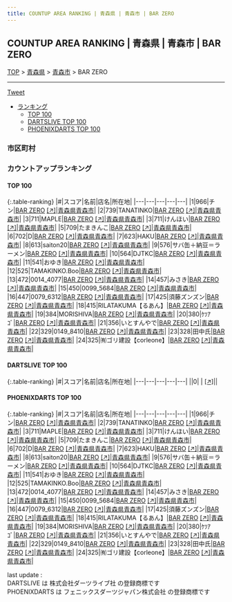 ```yaml
---
title: COUNTUP AREA RANKING | 青森県 | 青森市 | BAR ZERO
---
```

## COUNTUP AREA RANKING | 青森県 | 青森市 | BAR ZERO

[TOP](/darts/rank/) > [青森県](/darts/rank/青森県/) > [青森市](/darts/rank/青森県/青森市/) > BAR ZERO

___

<a href="https://twitter.com/share?ref_src=twsrc%5Etfw" data-text="COUNTUP AREA RANKING | 青森県青森市BAR ZERO" class="twitter-share-button" data-hashtags="DARTSLIVE,PHOENIXDARTS,darts,ダーツ" data-show-count="false">Tweet</a>

* [ランキング](#カウントアップランキング)
    * [TOP 100](#top-100)
    * [DARTSLIVE TOP 100](#dartslive-top-100)
    * [PHOENIXDARTS TOP 100](#phoenixdarts-top-100)

### 市区町村

<ul>

</ul>

### カウントアップランキング

#### TOP 100



{:.table-ranking}
|#|スコア|名前|店名|所在地|
|---|---|---|---|---|
|1|966|<span class="rank-name-pd">チン</span>|<a href="/darts/rank/shops/66043.html">BAR ZERO</a> <a href="https://vs.phoenixdarts.com/jp/shop/shopDetailInfo/s_66043?s_seq=66043">[↗]</a>|<a href="/darts/rank/青森県/青森市">青森県青森市</a>|
|2|739|<span class="rank-name-pd">TANATINKO</span>|<a href="/darts/rank/shops/66043.html">BAR ZERO</a> <a href="https://vs.phoenixdarts.com/jp/shop/shopDetailInfo/s_66043?s_seq=66043">[↗]</a>|<a href="/darts/rank/青森県/青森市">青森県青森市</a>|
|3|711|<span class="rank-name-pd">MAPLE</span>|<a href="/darts/rank/shops/66043.html">BAR ZERO</a> <a href="https://vs.phoenixdarts.com/jp/shop/shopDetailInfo/s_66043?s_seq=66043">[↗]</a>|<a href="/darts/rank/青森県/青森市">青森県青森市</a>|
|3|711|<span class="rank-name-pd">けんほい</span>|<a href="/darts/rank/shops/66043.html">BAR ZERO</a> <a href="https://vs.phoenixdarts.com/jp/shop/shopDetailInfo/s_66043?s_seq=66043">[↗]</a>|<a href="/darts/rank/青森県/青森市">青森県青森市</a>|
|5|709|<span class="rank-name-pd">たまきんこ</span>|<a href="/darts/rank/shops/66043.html">BAR ZERO</a> <a href="https://vs.phoenixdarts.com/jp/shop/shopDetailInfo/s_66043?s_seq=66043">[↗]</a>|<a href="/darts/rank/青森県/青森市">青森県青森市</a>|
|6|702|<span class="rank-name-pd">D</span>|<a href="/darts/rank/shops/66043.html">BAR ZERO</a> <a href="https://vs.phoenixdarts.com/jp/shop/shopDetailInfo/s_66043?s_seq=66043">[↗]</a>|<a href="/darts/rank/青森県/青森市">青森県青森市</a>|
|7|623|<span class="rank-name-pd">HAKU</span>|<a href="/darts/rank/shops/66043.html">BAR ZERO</a> <a href="https://vs.phoenixdarts.com/jp/shop/shopDetailInfo/s_66043?s_seq=66043">[↗]</a>|<a href="/darts/rank/青森県/青森市">青森県青森市</a>|
|8|613|<span class="rank-name-pd">saiton20</span>|<a href="/darts/rank/shops/66043.html">BAR ZERO</a> <a href="https://vs.phoenixdarts.com/jp/shop/shopDetailInfo/s_66043?s_seq=66043">[↗]</a>|<a href="/darts/rank/青森県/青森市">青森県青森市</a>|
|9|576|<span class="rank-name-pd">サバ缶＋納豆＝ラーメン</span>|<a href="/darts/rank/shops/66043.html">BAR ZERO</a> <a href="https://vs.phoenixdarts.com/jp/shop/shopDetailInfo/s_66043?s_seq=66043">[↗]</a>|<a href="/darts/rank/青森県/青森市">青森県青森市</a>|
|10|564|<span class="rank-name-pd">DJTKC</span>|<a href="/darts/rank/shops/66043.html">BAR ZERO</a> <a href="https://vs.phoenixdarts.com/jp/shop/shopDetailInfo/s_66043?s_seq=66043">[↗]</a>|<a href="/darts/rank/青森県/青森市">青森県青森市</a>|
|11|541|<span class="rank-name-pd">おゆき</span>|<a href="/darts/rank/shops/66043.html">BAR ZERO</a> <a href="https://vs.phoenixdarts.com/jp/shop/shopDetailInfo/s_66043?s_seq=66043">[↗]</a>|<a href="/darts/rank/青森県/青森市">青森県青森市</a>|
|12|525|<span class="rank-name-pd">TAMAKINKO.Boo</span>|<a href="/darts/rank/shops/66043.html">BAR ZERO</a> <a href="https://vs.phoenixdarts.com/jp/shop/shopDetailInfo/s_66043?s_seq=66043">[↗]</a>|<a href="/darts/rank/青森県/青森市">青森県青森市</a>|
|13|472|<span class="rank-name-pd">0014_4077</span>|<a href="/darts/rank/shops/66043.html">BAR ZERO</a> <a href="https://vs.phoenixdarts.com/jp/shop/shopDetailInfo/s_66043?s_seq=66043">[↗]</a>|<a href="/darts/rank/青森県/青森市">青森県青森市</a>|
|14|457|<span class="rank-name-pd">みさき</span>|<a href="/darts/rank/shops/66043.html">BAR ZERO</a> <a href="https://vs.phoenixdarts.com/jp/shop/shopDetailInfo/s_66043?s_seq=66043">[↗]</a>|<a href="/darts/rank/青森県/青森市">青森県青森市</a>|
|15|450|<span class="rank-name-pd">0099_5684</span>|<a href="/darts/rank/shops/66043.html">BAR ZERO</a> <a href="https://vs.phoenixdarts.com/jp/shop/shopDetailInfo/s_66043?s_seq=66043">[↗]</a>|<a href="/darts/rank/青森県/青森市">青森県青森市</a>|
|16|447|<span class="rank-name-pd">0079_6312</span>|<a href="/darts/rank/shops/66043.html">BAR ZERO</a> <a href="https://vs.phoenixdarts.com/jp/shop/shopDetailInfo/s_66043?s_seq=66043">[↗]</a>|<a href="/darts/rank/青森県/青森市">青森県青森市</a>|
|17|425|<span class="rank-name-pd">須藤ズンズン</span>|<a href="/darts/rank/shops/66043.html">BAR ZERO</a> <a href="https://vs.phoenixdarts.com/jp/shop/shopDetailInfo/s_66043?s_seq=66043">[↗]</a>|<a href="/darts/rank/青森県/青森市">青森県青森市</a>|
|18|415|<span class="rank-name-pd">RILATAKUMA【るあん】</span>|<a href="/darts/rank/shops/66043.html">BAR ZERO</a> <a href="https://vs.phoenixdarts.com/jp/shop/shopDetailInfo/s_66043?s_seq=66043">[↗]</a>|<a href="/darts/rank/青森県/青森市">青森県青森市</a>|
|19|384|<span class="rank-name-pd">MORISHIVA</span>|<a href="/darts/rank/shops/66043.html">BAR ZERO</a> <a href="https://vs.phoenixdarts.com/jp/shop/shopDetailInfo/s_66043?s_seq=66043">[↗]</a>|<a href="/darts/rank/青森県/青森市">青森県青森市</a>|
|20|380|<span class="rank-name-pd">ｹﾂｱｺﾞ</span>|<a href="/darts/rank/shops/66043.html">BAR ZERO</a> <a href="https://vs.phoenixdarts.com/jp/shop/shopDetailInfo/s_66043?s_seq=66043">[↗]</a>|<a href="/darts/rank/青森県/青森市">青森県青森市</a>|
|21|356|<span class="rank-name-pd">いとすんやで</span>|<a href="/darts/rank/shops/66043.html">BAR ZERO</a> <a href="https://vs.phoenixdarts.com/jp/shop/shopDetailInfo/s_66043?s_seq=66043">[↗]</a>|<a href="/darts/rank/青森県/青森市">青森県青森市</a>|
|22|329|<span class="rank-name-pd">0149_8410</span>|<a href="/darts/rank/shops/66043.html">BAR ZERO</a> <a href="https://vs.phoenixdarts.com/jp/shop/shopDetailInfo/s_66043?s_seq=66043">[↗]</a>|<a href="/darts/rank/青森県/青森市">青森県青森市</a>|
|23|328|<span class="rank-name-pd">田中氏</span>|<a href="/darts/rank/shops/66043.html">BAR ZERO</a> <a href="https://vs.phoenixdarts.com/jp/shop/shopDetailInfo/s_66043?s_seq=66043">[↗]</a>|<a href="/darts/rank/青森県/青森市">青森県青森市</a>|
|24|325|<span class="rank-name-pd">㈲ゴリ建設【corleone】</span>|<a href="/darts/rank/shops/66043.html">BAR ZERO</a> <a href="https://vs.phoenixdarts.com/jp/shop/shopDetailInfo/s_66043?s_seq=66043">[↗]</a>|<a href="/darts/rank/青森県/青森市">青森県青森市</a>|


#### DARTSLIVE TOP 100



{:.table-ranking}
|#|スコア|名前|店名|所在地|
|---|---|---|---|---|
||0|<span class="rank-name-dl"> </span>|<a href="/darts/rank/shops/.html"></a> <a href="">[↗]</a>|<a href="/darts/rank//"></a>|


#### PHOENIXDARTS TOP 100



{:.table-ranking}
|#|スコア|名前|店名|所在地|
|---|---|---|---|---|
|1|966|<span class="rank-name-pd">チン</span>|<a href="/darts/rank/shops/66043.html">BAR ZERO</a> <a href="https://vs.phoenixdarts.com/jp/shop/shopDetailInfo/s_66043?s_seq=66043">[↗]</a>|<a href="/darts/rank/青森県/青森市">青森県青森市</a>|
|2|739|<span class="rank-name-pd">TANATINKO</span>|<a href="/darts/rank/shops/66043.html">BAR ZERO</a> <a href="https://vs.phoenixdarts.com/jp/shop/shopDetailInfo/s_66043?s_seq=66043">[↗]</a>|<a href="/darts/rank/青森県/青森市">青森県青森市</a>|
|3|711|<span class="rank-name-pd">MAPLE</span>|<a href="/darts/rank/shops/66043.html">BAR ZERO</a> <a href="https://vs.phoenixdarts.com/jp/shop/shopDetailInfo/s_66043?s_seq=66043">[↗]</a>|<a href="/darts/rank/青森県/青森市">青森県青森市</a>|
|3|711|<span class="rank-name-pd">けんほい</span>|<a href="/darts/rank/shops/66043.html">BAR ZERO</a> <a href="https://vs.phoenixdarts.com/jp/shop/shopDetailInfo/s_66043?s_seq=66043">[↗]</a>|<a href="/darts/rank/青森県/青森市">青森県青森市</a>|
|5|709|<span class="rank-name-pd">たまきんこ</span>|<a href="/darts/rank/shops/66043.html">BAR ZERO</a> <a href="https://vs.phoenixdarts.com/jp/shop/shopDetailInfo/s_66043?s_seq=66043">[↗]</a>|<a href="/darts/rank/青森県/青森市">青森県青森市</a>|
|6|702|<span class="rank-name-pd">D</span>|<a href="/darts/rank/shops/66043.html">BAR ZERO</a> <a href="https://vs.phoenixdarts.com/jp/shop/shopDetailInfo/s_66043?s_seq=66043">[↗]</a>|<a href="/darts/rank/青森県/青森市">青森県青森市</a>|
|7|623|<span class="rank-name-pd">HAKU</span>|<a href="/darts/rank/shops/66043.html">BAR ZERO</a> <a href="https://vs.phoenixdarts.com/jp/shop/shopDetailInfo/s_66043?s_seq=66043">[↗]</a>|<a href="/darts/rank/青森県/青森市">青森県青森市</a>|
|8|613|<span class="rank-name-pd">saiton20</span>|<a href="/darts/rank/shops/66043.html">BAR ZERO</a> <a href="https://vs.phoenixdarts.com/jp/shop/shopDetailInfo/s_66043?s_seq=66043">[↗]</a>|<a href="/darts/rank/青森県/青森市">青森県青森市</a>|
|9|576|<span class="rank-name-pd">サバ缶＋納豆＝ラーメン</span>|<a href="/darts/rank/shops/66043.html">BAR ZERO</a> <a href="https://vs.phoenixdarts.com/jp/shop/shopDetailInfo/s_66043?s_seq=66043">[↗]</a>|<a href="/darts/rank/青森県/青森市">青森県青森市</a>|
|10|564|<span class="rank-name-pd">DJTKC</span>|<a href="/darts/rank/shops/66043.html">BAR ZERO</a> <a href="https://vs.phoenixdarts.com/jp/shop/shopDetailInfo/s_66043?s_seq=66043">[↗]</a>|<a href="/darts/rank/青森県/青森市">青森県青森市</a>|
|11|541|<span class="rank-name-pd">おゆき</span>|<a href="/darts/rank/shops/66043.html">BAR ZERO</a> <a href="https://vs.phoenixdarts.com/jp/shop/shopDetailInfo/s_66043?s_seq=66043">[↗]</a>|<a href="/darts/rank/青森県/青森市">青森県青森市</a>|
|12|525|<span class="rank-name-pd">TAMAKINKO.Boo</span>|<a href="/darts/rank/shops/66043.html">BAR ZERO</a> <a href="https://vs.phoenixdarts.com/jp/shop/shopDetailInfo/s_66043?s_seq=66043">[↗]</a>|<a href="/darts/rank/青森県/青森市">青森県青森市</a>|
|13|472|<span class="rank-name-pd">0014_4077</span>|<a href="/darts/rank/shops/66043.html">BAR ZERO</a> <a href="https://vs.phoenixdarts.com/jp/shop/shopDetailInfo/s_66043?s_seq=66043">[↗]</a>|<a href="/darts/rank/青森県/青森市">青森県青森市</a>|
|14|457|<span class="rank-name-pd">みさき</span>|<a href="/darts/rank/shops/66043.html">BAR ZERO</a> <a href="https://vs.phoenixdarts.com/jp/shop/shopDetailInfo/s_66043?s_seq=66043">[↗]</a>|<a href="/darts/rank/青森県/青森市">青森県青森市</a>|
|15|450|<span class="rank-name-pd">0099_5684</span>|<a href="/darts/rank/shops/66043.html">BAR ZERO</a> <a href="https://vs.phoenixdarts.com/jp/shop/shopDetailInfo/s_66043?s_seq=66043">[↗]</a>|<a href="/darts/rank/青森県/青森市">青森県青森市</a>|
|16|447|<span class="rank-name-pd">0079_6312</span>|<a href="/darts/rank/shops/66043.html">BAR ZERO</a> <a href="https://vs.phoenixdarts.com/jp/shop/shopDetailInfo/s_66043?s_seq=66043">[↗]</a>|<a href="/darts/rank/青森県/青森市">青森県青森市</a>|
|17|425|<span class="rank-name-pd">須藤ズンズン</span>|<a href="/darts/rank/shops/66043.html">BAR ZERO</a> <a href="https://vs.phoenixdarts.com/jp/shop/shopDetailInfo/s_66043?s_seq=66043">[↗]</a>|<a href="/darts/rank/青森県/青森市">青森県青森市</a>|
|18|415|<span class="rank-name-pd">RILATAKUMA【るあん】</span>|<a href="/darts/rank/shops/66043.html">BAR ZERO</a> <a href="https://vs.phoenixdarts.com/jp/shop/shopDetailInfo/s_66043?s_seq=66043">[↗]</a>|<a href="/darts/rank/青森県/青森市">青森県青森市</a>|
|19|384|<span class="rank-name-pd">MORISHIVA</span>|<a href="/darts/rank/shops/66043.html">BAR ZERO</a> <a href="https://vs.phoenixdarts.com/jp/shop/shopDetailInfo/s_66043?s_seq=66043">[↗]</a>|<a href="/darts/rank/青森県/青森市">青森県青森市</a>|
|20|380|<span class="rank-name-pd">ｹﾂｱｺﾞ</span>|<a href="/darts/rank/shops/66043.html">BAR ZERO</a> <a href="https://vs.phoenixdarts.com/jp/shop/shopDetailInfo/s_66043?s_seq=66043">[↗]</a>|<a href="/darts/rank/青森県/青森市">青森県青森市</a>|
|21|356|<span class="rank-name-pd">いとすんやで</span>|<a href="/darts/rank/shops/66043.html">BAR ZERO</a> <a href="https://vs.phoenixdarts.com/jp/shop/shopDetailInfo/s_66043?s_seq=66043">[↗]</a>|<a href="/darts/rank/青森県/青森市">青森県青森市</a>|
|22|329|<span class="rank-name-pd">0149_8410</span>|<a href="/darts/rank/shops/66043.html">BAR ZERO</a> <a href="https://vs.phoenixdarts.com/jp/shop/shopDetailInfo/s_66043?s_seq=66043">[↗]</a>|<a href="/darts/rank/青森県/青森市">青森県青森市</a>|
|23|328|<span class="rank-name-pd">田中氏</span>|<a href="/darts/rank/shops/66043.html">BAR ZERO</a> <a href="https://vs.phoenixdarts.com/jp/shop/shopDetailInfo/s_66043?s_seq=66043">[↗]</a>|<a href="/darts/rank/青森県/青森市">青森県青森市</a>|
|24|325|<span class="rank-name-pd">㈲ゴリ建設【corleone】</span>|<a href="/darts/rank/shops/66043.html">BAR ZERO</a> <a href="https://vs.phoenixdarts.com/jp/shop/shopDetailInfo/s_66043?s_seq=66043">[↗]</a>|<a href="/darts/rank/青森県/青森市">青森県青森市</a>|


<div class="footer border-top border-gray-light mt-5 pt-3 text-right text-gray">
    last update : <span style="font-weight: italic" id="foot_last_modified"></span><br />
    DARTSLIVE は 株式会社ダーツライブ社 の登録商標です<br />
    PHOENIXDARTS は フェニックスダーツジャパン株式会社 の登録商標です<br />
</div>

<script src="https://cdnjs.cloudflare.com/ajax/libs/jquery.tablesorter/2.31.3/js/jquery.tablesorter.min.js" integrity="sha512-qzgd5cYSZcosqpzpn7zF2ZId8f/8CHmFKZ8j7mU4OUXTNRd5g+ZHBPsgKEwoqxCtdQvExE5LprwwPAgoicguNg==" crossorigin="anonymous" referrerpolicy="no-referrer"></script>
<link rel="stylesheet" href="https://cdnjs.cloudflare.com/ajax/libs/jquery.tablesorter/2.31.3/css/theme.default.min.css" integrity="sha512-wghhOJkjQX0Lh3NSWvNKeZ0ZpNn+SPVXX1Qyc9OCaogADktxrBiBdKGDoqVUOyhStvMBmJQ8ZdMHiR3wuEq8+w==" crossorigin="anonymous" referrerpolicy="no-referrer" />
<script>
$(function() {
    $(".table-ranking").tablesorter({sortList:[[0, 0]]});
    $("#foot_last_modified").text(formatDate(new Date(document.lastModified), 'yyyy-MM-dd HH:mm:ss'));
});
</script>

<script async src="https://platform.twitter.com/widgets.js" charset="utf-8"></script>